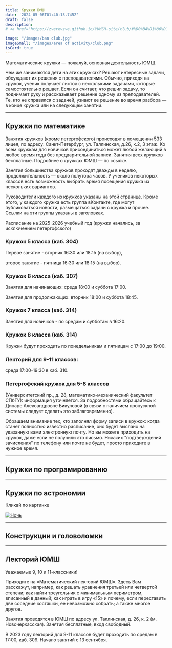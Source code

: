 ```yaml
---
title: Кружки ЮМШ
date: '2024-05-06T01:40:13.745Z'
draft: false
description: 
# <a href="https://zverevzve.github.io/YUMSH-site/club/#%D0%BA%D1%80%D1%83%D0%B6%D0%BA%D0%B8-%D0%BF%D0%BE-%D0%BC%D0%B0%D1%82%D0%B5%D0%BC%D0%B0%D1%82%D0%B8%D0%BA%D0%B5"> Математика </a> <a href="https://zverevzve.github.io/YUMSH-site/club/#%D0%BA%D1%80%D1%83%D0%B6%D0%BA%D0%B8-%D0%BF%D0%BE-%D0%BF%D1%80%D0%BE%D0%B3%D1%80%D0%B0%D0%BC%D0%B8%D1%80%D0%BE%D0%B2%D0%B0%D0%BD%D0%B8%D1%8E"> Программирование </a>

image: "/images/ban club.jpg"
imageSmall: "/images/area of ​​activity/club.png"
isCard: true
---
```

Математические кружки — пожалуй, основная деятельность ЮМШ.

Чем же занимаются дети на этих кружках? Решают интересные задачи, обсуждают их решения с преподавателями. Обычно, приходя на кружок, ученик получает листок с несколькими задачами, которые самостоятельно решает. Если он считает, что решил задачу, то поднимает руку и рассказывает решение одному из преподавателей. Те, кто не справился с задачей, узнают ее решение во время разбора — в конце кружка или на следующем занятии.

---
## Кружки по математике

Занятия кружков (кроме петергофского) происходят в помещении 533 лицея, по адресу: Санкт-Петербург, ул. Таллинская, д.26, к.2, 3 этаж. Ко всем кружкам для новичков присоединиться может любой желающий в любое время года без предварительной записи. Занятия всех кружков бесплатные. Подробнее о кружках ЮМШ — по ссылке.

Занятия большинства кружков проходят дважды в неделю, продолжительность — около полутора часов. У учеников некоторых классов есть возможность выбрать время посещения кружка из нескольких вариантов. 

Руководители каждого из кружков указаны на этой странице. Кроме этого, у каждого кружка есть группа вКонтакте, где могут публиковаться новости, размещаться задачи с кружка и прочее. Ссылки на эти группы указаны в заголовках.


Расписание на 2025-2026 учебный год (кружки начались, за исключением петергофского)

### Кружок 5 класса (каб. 304)

Первое занятие - вторник 16:30 или 18:15 (на выбор),

второе занятие - пятница 16:30 или 18:15 (на выбор).

### Кружок 6 класса (каб. 307)

Занятия для начинающих: среда 18:00 и суббота 17:00.

Занятия для продолжающих: вторник 18:00 и суббота 18:45.

### Кружок 7 класса (каб. 314)

Занятия для новичков - по средам и субботам в 16:20.

### Кружок 8 класса (каб. 314)

Кружки будут проходить по понедельникам и пятницам с 17:00 до 19:00.

### Лекторий для 9-11 классов: 

среда 17:00-19:30 в каб. 310. 

### Петергофский кружок для 5-8 классов 

(Университетский пр., д. 28, математико-механический факультет СПбГУ): информация уточняется. За подробностями обращайтесь к Динаре Александровне Бикуловой (в связи с наличием пропускной системы следует сделать это заблаговременно).

Обращаем внимание тех, кто заполнял форму записи в кружок: когда станет полностью известно расписание, оно будет выслано на указанную вами электронную почту. Но вы можете приходить на кружок, даже если не получили это письмо. Никаких "подтверждений зачисления" по телефону или почте не будет, просто приходите в нужное время.

---
## Кружки по програмированию

---
## Кружки по астрономии

Кликай по картинке

[![Ночь](https://zverevzve.github.io/YUMSH-site/images/ban%20astro.jpg)](/club/astro)

---
## Конструкции и головоломки 

---
## Лекторий ЮМШ

Уважаемые 9, 10 и 11-классники!

Приходите на «Математический лекторий ЮМШ».  Здесь Вам расскажут, например, как решать уравнения третьей или четвертой степени; как найти треугольник с минимальным периметром, вписанный в данный; как играть в игру «15» и почему, если переставить две соседние костяшки, ее невозможно собрать; а также многое другое.

Занятия проводятся в ЮМШ по адресу ул. Таллинская, д. 26, к. 2 (м. Новочеркасская). Занятия бесплатные, вход свободный.

В 2023 году лекторий для 9-11 классов будет проходить по средам в 17:00, каб. 309. Начало занятий с 13 сентября.
